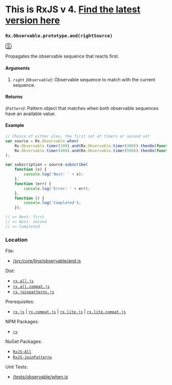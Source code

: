 # This is RxJS v 4. [Find the latest version here](https://github.com/reactivex/rxjs)
### `Rx.Observable.prototype.and(rightSource)`
[&#x24C8;](https://github.com/Reactive-Extensions/RxJS/blob/master/src/core/linq/observable/and.js "View in source")

Propagates the observable sequence that reacts first.

#### Arguments
1. `right` *(`Observable`)*: Observable sequence to match with the current sequence.

#### Returns
*(`Pattern`)*: Pattern object that matches when both observable sequences have an available value.

#### Example
```js
// Choice of either plan, the first set of timers or second set
var source = Rx.Observable.when(
    Rx.Observable.timer(200).and(Rx.Observable.timer(300)).thenDo(function (x, y) { return 'first'; }),
    Rx.Observable.timer(400).and(Rx.Observable.timer(500)).thenDo(function (x, y) { return 'second'; })
);

var subscription = source.subscribe(
    function (x) {
        console.log('Next: ' + x);
    },
    function (err) {
        console.log('Error: ' + err);
    },
    function () {
        console.log('Completed');
    });

// => Next: first
// => Next: second
// => Completed
```

### Location

File:
- [/src/core/linq/observable/and.js](https://github.com/Reactive-Extensions/RxJS/blob/master/src/core/linq/observable/and.js)

Dist:
- [`rx.all.js`](https://github.com/Reactive-Extensions/RxJS/blob/master/dist/rx.all.js)
- [`rx.all.compat.js`](https://github.com/Reactive-Extensions/RxJS/blob/master/dist/rx.all.compat.js)
- [`rx.joinpatterns.js`](https://github.com/Reactive-Extensions/RxJS/blob/master/dist/rx.joinpatterns.js)

Prerequisites:
- [`rx.js`](https://github.com/Reactive-Extensions/RxJS/blob/master/dist/rx.js) | [`rx.compat.js`](https://github.com/Reactive-Extensions/RxJS/blob/master/dist/rx.compat.js) | [`rx.lite.js`](https://github.com/Reactive-Extensions/RxJS/blob/master/dist/rx.lite.js) | [`rx.lite.compat.js`](https://github.com/Reactive-Extensions/RxJS/blob/master/dist/rx.lite.compat.js)

NPM Packages:
- [`rx`](https://www.npmjs.org/package/rx)

NuGet Packages:
- [`RxJS-All`](http://www.nuget.org/packages/RxJS-All)
- [`RxJS-JoinPatterns`](http://www.nuget.org/packages/RxJS-JoinPatterns)

Unit Tests:
- [/tests/observable/when.js](https://github.com/Reactive-Extensions/RxJS/blob/master/tests/observable/when.js)
